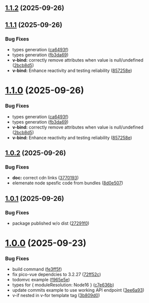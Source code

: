 ## [1.1.2](https://github.com/ws-rush/pocket-vue/compare/v1.1.1...v1.1.2) (2025-09-26)

## [1.1.1](https://github.com/ws-rush/pocket-vue/compare/v1.0.2...v1.1.1) (2025-09-26)

### Bug Fixes

- types generation ([ca6493f](https://github.com/ws-rush/pocket-vue/commit/ca6493fe9bb86859c0e39450207a5f1897ec14af))
- types generation ([fb3da69](https://github.com/ws-rush/pocket-vue/commit/fb3da690f48ba7ada0ae75115c56f04bccb82410))
- **v-bind:** correctly remove attributes when value is null/undefined ([2bcb8d5](https://github.com/ws-rush/pocket-vue/commit/2bcb8d59ad702714e1367b1a784fc691cc1fe0b4))
- **v-bind:** Enhance reactivity and testing reliability ([857258e](https://github.com/ws-rush/pocket-vue/commit/857258e1b6573070c559aa17026661b7bd6d017f))

# [1.1.0](https://github.com/ws-rush/pocket-vue/compare/v1.0.2...v1.1.0) (2025-09-26)

### Bug Fixes

- types generation ([ca6493f](https://github.com/ws-rush/pocket-vue/commit/ca6493fe9bb86859c0e39450207a5f1897ec14af))
- types generation ([fb3da69](https://github.com/ws-rush/pocket-vue/commit/fb3da690f48ba7ada0ae75115c56f04bccb82410))
- **v-bind:** correctly remove attributes when value is null/undefined ([2bcb8d5](https://github.com/ws-rush/pocket-vue/commit/2bcb8d59ad702714e1367b1a784fc691cc1fe0b4))
- **v-bind:** Enhance reactivity and testing reliability ([857258e](https://github.com/ws-rush/pocket-vue/commit/857258e1b6573070c559aa17026661b7bd6d017f))

## [1.0.2](https://github.com/ws-rush/pocket-vue/compare/v1.0.1...v1.0.2) (2025-09-26)

### Bug Fixes

- **doc:** correct cdn links ([3770193](https://github.com/ws-rush/pocket-vue/commit/37701932a2d9a36799c49d2df82bff28a7c2ecfd))
- elemenate node spesfic code from bundles ([8d0e507](https://github.com/ws-rush/pocket-vue/commit/8d0e507fb313284d5c03545bc90fff741355369c))

## [1.0.1](https://github.com/ws-rush/pocket-vue/compare/v1.0.0...v1.0.1) (2025-09-26)

### Bug Fixes

- package published w/o dist ([27291f0](https://github.com/ws-rush/pocket-vue/commit/27291f048ba2b3deb3842465486a1e310cf027df))

# [1.0.0](https://github.com/ws-rush/pocket-vue/compare/v0.4.1...v1.0.0) (2025-09-23)

### Bug Fixes

- build command ([fe3ff5f](https://github.com/ws-rush/pocket-vue/commit/fe3ff5fb71d6889d11bbc47461683135e7f58990))
- fix pico-vue dependcies to 3.2.27 ([72ff52c](https://github.com/ws-rush/pocket-vue/commit/72ff52cc479b9c6600104a74e826754294ad45d9))
- todomvc example ([f965e5e](https://github.com/ws-rush/pocket-vue/commit/f965e5e41d0c81dba4d834298a8784f4abf246c2))
- types for { moduleResolution: Node16 } ([c7e636b](https://github.com/ws-rush/pocket-vue/commit/c7e636b19024760177caa616404e2cab8a35dc80))
- update commits example to use working API endpoint ([3ee6a93](https://github.com/ws-rush/pocket-vue/commit/3ee6a93a8ace6c1d757193e0ff71b5cbf0f2abc6))
- v-if nested in v-for template tag ([3b809d0](https://github.com/ws-rush/pocket-vue/commit/3b809d0e08b62c577683e0acec247b02fcff964e))
